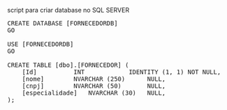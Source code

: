 script para criar database no SQL SERVER
<pre>
CREATE DATABASE [FORNECEDORDB]
GO

USE [FORNECEDORDB]
GO

CREATE TABLE [dbo].[FORNECEDOR] (
    [Id]          INT            IDENTITY (1, 1) NOT NULL,
    [nome]        NVARCHAR (250)      NULL,
    [cnpj]        NVARCHAR (50)       NULL,
    [especialidade]   NVARCHAR (30)   NULL,
);
</pre>
